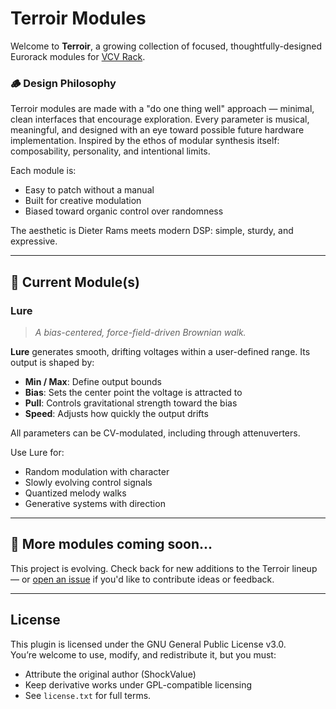 # Terroir Modules

Welcome to **Terroir**, a growing collection of focused, thoughtfully-designed Eurorack modules for [VCV Rack](https://vcvrack.com/).

### 🪵 Design Philosophy

Terroir modules are made with a "do one thing well" approach — minimal, clean interfaces that encourage exploration. Every parameter is musical, meaningful, and designed with an eye toward possible future hardware implementation. Inspired by the ethos of modular synthesis itself: composability, personality, and intentional limits.

Each module is:
- Easy to patch without a manual
- Built for creative modulation
- Biased toward organic control over randomness

The aesthetic is Dieter Rams meets modern DSP: simple, sturdy, and expressive.

---

## 🧭 Current Module(s)

### **Lure**
> *A bias-centered, force-field-driven Brownian walk.*

**Lure** generates smooth, drifting voltages within a user-defined range. Its output is shaped by:
- **Min / Max**: Define output bounds
- **Bias**: Sets the center point the voltage is attracted to
- **Pull**: Controls gravitational strength toward the bias
- **Speed**: Adjusts how quickly the output drifts

All parameters can be CV-modulated, including through attenuverters.

Use Lure for:
- Random modulation with character
- Slowly evolving control signals
- Quantized melody walks
- Generative systems with direction

---

## 🧪 More modules coming soon...
This project is evolving. Check back for new additions to the Terroir lineup — or [open an issue](https://github.com/ShockValu3/Terroir/issues) if you'd like to contribute ideas or feedback.

---

## License

This plugin is licensed under the GNU General Public License v3.0.  
You’re welcome to use, modify, and redistribute it, but you must:
- Attribute the original author (ShockValue)
- Keep derivative works under GPL-compatible licensing  
- See `license.txt` for full terms.
